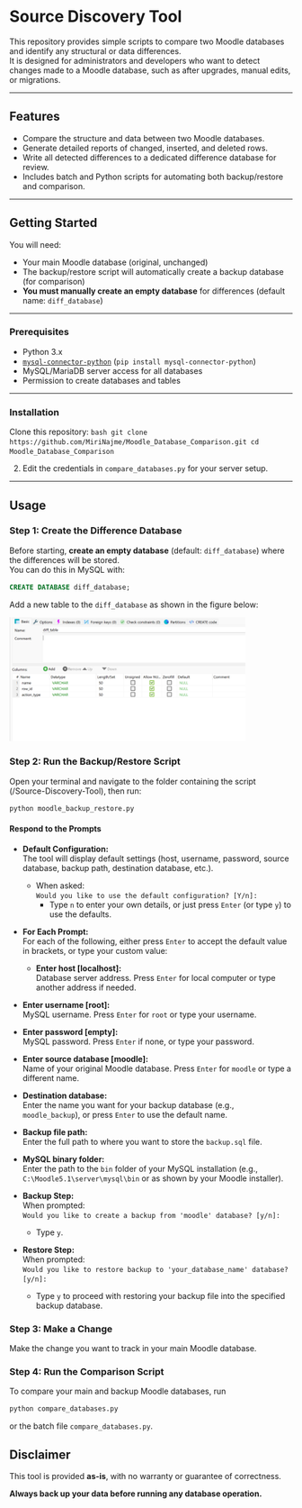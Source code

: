 # Source Discovery Tool

This repository provides simple scripts to compare two Moodle databases and identify any structural or data differences.  
It is designed for administrators and developers who want to detect changes made to a Moodle database, such as after upgrades, manual edits, or migrations.

---

## Features

- Compare the structure and data between two Moodle databases.
- Generate detailed reports of changed, inserted, and deleted rows.
- Write all detected differences to a dedicated difference database for review.
- Includes batch and Python scripts for automating both backup/restore and comparison.

---

## Getting Started

You will need:
- Your main Moodle database (original, unchanged)
- The backup/restore script will automatically create a backup database (for comparison)
- **You must manually create an empty database** for differences (default name: `diff_database`)

---

### Prerequisites

- Python 3.x
- [`mysql-connector-python`](https://pypi.org/project/mysql-connector-python/) (`pip install mysql-connector-python`)
- MySQL/MariaDB server access for all databases
- Permission to create databases and tables

---

### Installation

Clone this repository:
    ```bash
    git clone https://github.com/MiriNajme/Moodle_Database_Comparison.git
    cd Moodle_Database_Comparison
    ```

2. Edit the credentials in `compare_databases.py` for your server setup.

---

## Usage

### Step 1: Create the Difference Database

Before starting, **create an empty database** (default: `diff_database`) where the differences will be stored.  
You can do this in MySQL with:
```sql
CREATE DATABASE diff_database;
```
Add a new table to the `diff_database` as shown in the figure below:
  
<img src="figures/diff-table-creation.png" alt="Diff-Table" width="420"/>

### Step 2: Run the Backup/Restore Script

Open your terminal and navigate to the folder containing the script (/Source-Discovery-Tool), then run:

```bash
python moodle_backup_restore.py
```
#### Respond to the Prompts

- **Default Configuration:**  
  The tool will display default settings (host, username, password, source database, backup path, destination database, etc.).
  - When asked:  
    `Would you like to use the default configuration? [Y/n]:`  
    - Type `n` to enter your own details, or just press `Enter` (or type `y`) to use the defaults.

- **For Each Prompt:**  
  For each of the following, either press `Enter` to accept the default value in brackets, or type your custom value:
  - **Enter host [localhost]:**  
  Database server address. Press `Enter` for local computer or type another address if needed.
- **Enter username [root]:**  
  MySQL username. Press `Enter` for `root` or type your username.
- **Enter password [empty]:**  
  MySQL password. Press `Enter` if none, or type your password.
- **Enter source database [moodle]:**  
  Name of your original Moodle database. Press `Enter` for `moodle` or type a different name.
- **Destination database:**  
  Enter the name you want for your backup database (e.g., `moodle_backup`), or press `Enter` to use the default name.
- **Backup file path:**  
  Enter the full path to where you want to store the `backup.sql` file.
- **MySQL binary folder:**  
  Enter the path to the `bin` folder of your MySQL installation (e.g., ` C:\Moodle5.1\server\mysql\bin` or as shown by your Moodle installer).

- **Backup Step:**  
  When prompted:  
  `Would you like to create a backup from 'moodle' database? [y/n]:`  
  - Type `y`.

- **Restore Step:**  
  When prompted:  
  `Would you like to restore backup to 'your_database_name' database? [y/n]:`  
  - Type `y` to proceed with restoring your backup file into the specified backup database.

### Step 3: Make a Change
Make the change you want to track in your main Moodle database.

### Step 4: Run the Comparison Script

To compare your main and backup Moodle databases, run
```bash
python compare_databases.py
```
or the batch file `compare_databases.py`.

## Disclaimer

This tool is provided **as-is**, with no warranty or guarantee of correctness.

**Always back up your data before running any database operation.**



